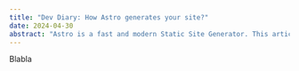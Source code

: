 ```yaml
---
title: "Dev Diary: How Astro generates your site?"
date: 2024-04-30
abstract: "Astro is a fast and modern Static Site Generator. This article explains how Astro works, how it stands out from the competition, and why it's the perfect choice for beginners."
---
```


Blabla